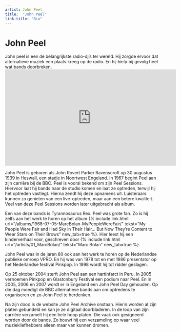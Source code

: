 ```yaml
---
artist: John Peel
title:  "John Peel"
link-title: "Bio"
---
```


# John Peel
<span class="lead">John peel is een de belangrijkste radio-dj’s ter wereld. Hij zorgde ervoor dat alternatieve muziek een plaats kreeg op de radio. En hij hielp bij gevolg heel wat bands doorbreken.</span><iframe width="560" height="315" src="https://www.youtube.com/embed/llQZ-736_js" frameborder="0" allowfullscreen></iframe>John Peel is geboren als John Rovert Parker Ravenscroft op 30 augustus 1939 in Heswall, een stadje in Noortwest Engeland. In 1967 begint Peel aan zijn carrière bij de <span tooltip="De Britse publieke omroep.">BBC</span>. Peel is vooral bekend om zijn <span class="engels">Peel Sessions</span>. Hiervoor laat hij bands naar de studio komen en laat ze optreden, terwijl hij het optreden vastlegt. Hierna zendt hij deze opnamens uit. Luisteraars kunnen zo genieten van een live-optreden, maar aan een betere kwaliteit. Veel van deze <span class="engels">Peel Sessions</span> worden later uitgebracht als album. Een van deze bands is <span class="engels">Tyrannosaurus Rex</span>. Peel was grote fan. Zo is hij zelfs aan het werk te horen op het album {% include link.html url="/albums/1968-07-05-MarcBolan-MyPeopleWereFair/" tekst="My People Were Fair and Had Sky in Their Hair… But Now They’re Content to Wear Stars on Their Brows" new_tab=true %}. Hier leest hij een kinderverhaal voor, geschreven door {% include link.html url="/artists/01_MarcBolan/" tekst="Marc Bolan" new_tab=true %}. John Peel was in de jaren 80 ook aan het werk te horen op de Nederlandse publieke omroep VPRO. En hij was van 1978 tot en met 1986 presentator op het Nederlandse festival <span tooltip="Pinkpop is een festival in het Nederlandse Landgraaf. Het festival vindt plaats sinds 1970 tijdens het Pinksterweekend. Je kan er drie dagen terecht om verschillende popgroepen aan het werk te zien.">Pinkpop</span>. In 1998 wordt hij tot ridder geslagen.Op 25 oktober 2004 sterft John Peel aan een hartinfarct in Peru. In 2005 vernoemen Pinkpop en <span tooltip="Glastonbury Festival is een festival in het Engelse Pilton, een dorpje nabij Glastonbury in Zuidwest Engeland. Het festival werd voor het eerst georganiseerd in 1970. Toen was het nog een klein festival. Inmiddels is het uitgegroeid tot een van de populairste rockfestivals ter wereld.">Glastonbury Festival</span> een podium naar Peel. En in 2005, 2006 en 2007 wordt er in Engeland een <span class="engels">John Peel Day</span> gehouden. Op die dag moedigt de BBC alternatieve bands aan om optredens te organiseren en zo John Peel te herdenken. Na zijn dood is de website <span tooltip=" {% include link.html tekst='John Peel Archive' url='http://www.johnpeelarchive.com/' escaped=true new_tab=true %}">John Peel Archive</span> onstaan. Hierin worden al zijn platen gebundeld en kan je ze digitaal doorbladeren. In de loop van zijn carrière verzamelt hij een hele hoop platen. Die vaak ook gesigneerd worden door de bands. Zo bouwt hij een verzameling op waar veel muziekliefhebbers alleen maar van kunnen dromen.
